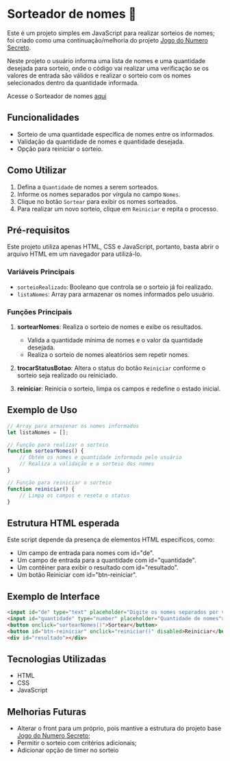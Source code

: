 # Sorteador de nomes :crystal_ball:

Este é um projeto simples em JavaScript para realizar sorteios de nomes; foi criado como uma continuação/melhoria do projeto [Jogo do Numero Secreto](https://github.com/ton-ayr/jogo-do-numero-secreto).

Neste projeto o usuário informa uma lista de nomes e uma quantidade desejada para sorteio, onde o código vai realizar uma verificação se os valores de entrada são válidos e realizar o sorteio com os nomes selecionados dentro da quantidade informada.

Acesse o Sorteador de nomes [aqui](https://sorteador-de-numeros-eta-two.vercel.app/)

## Funcionalidades

- Sorteio de uma quantidade específica de nomes entre os informados.
- Validação da quantidade de nomes e quantidade desejada.
- Opção para reiniciar o sorteio.

## Como Utilizar

1. Defina a `Quantidade` de nomes a serem sorteados.
2. Informe os nomes separados por vírgula no campo `Nomes`.
3. Clique no botão `Sortear` para exibir os nomes sorteados.
4. Para realizar um novo sorteio, clique em `Reiniciar` e repita o processo.

## Pré-requisitos

Este projeto utiliza apenas HTML, CSS e JavaScript, portanto, basta abrir o arquivo HTML em um navegador para utilizá-lo.

### Variáveis Principais

- `sorteioRealizado`: Booleano que controla se o sorteio já foi realizado.
- `listaNomes`: Array para armazenar os nomes informados pelo usuário.

### Funções Principais

1. **sortearNomes**: Realiza o sorteio de nomes e exibe os resultados.
   - Valida a quantidade mínima de nomes e o valor da quantidade desejada.
   - Realiza o sorteio de nomes aleatórios sem repetir nomes.

2. **trocarStatusBotao**: Altera o status do botão `Reiniciar` conforme o sorteio seja realizado ou reiniciado.

3. **reiniciar**: Reinicia o sorteio, limpa os campos e redefine o estado inicial.

## Exemplo de Uso

```javascript
// Array para armazenar os nomes informados
let listaNomes = [];

// Função para realizar o sorteio
function sortearNomes() {
    // Obtém os nomes e quantidade informada pelo usuário
    // Realiza a validação e o sorteio dos nomes
}

// Função para reiniciar o sorteio
function reiniciar() {
    // Limpa os campos e reseta o status
}
```

## Estrutura HTML esperada

Este script depende da presença de elementos HTML específicos, como:

- Um campo de entrada para nomes com id="de".
- Um campo de entrada para a quantidade com id="quantidade".
- Um contêiner para exibir o resultado com id="resultado".
- Um botão Reiniciar com id="btn-reiniciar".

## Exemplo de Interface

```html
<input id="de" type="text" placeholder="Digite os nomes separados por vírgula">
<input id="quantidade" type="number" placeholder="Quantidade de nomes">
<button onclick="sortearNomes()">Sortear</button>
<button id="btn-reiniciar" onclick="reiniciar()" disabled>Reiniciar</button>
<div id="resultado"></div>
```

## Tecnologias Utilizadas

- HTML
- CSS
- JavaScript

## Melhorias Futuras

- Alterar o front para um próprio, pois mantive a estrutura do projeto base [Jogo do Numero Secreto](https://github.com/ton-ayr/jogo-do-numero-secreto);
- Permitir o sorteio com critérios adicionais;
- Adicionar opção de timer no sorteio


